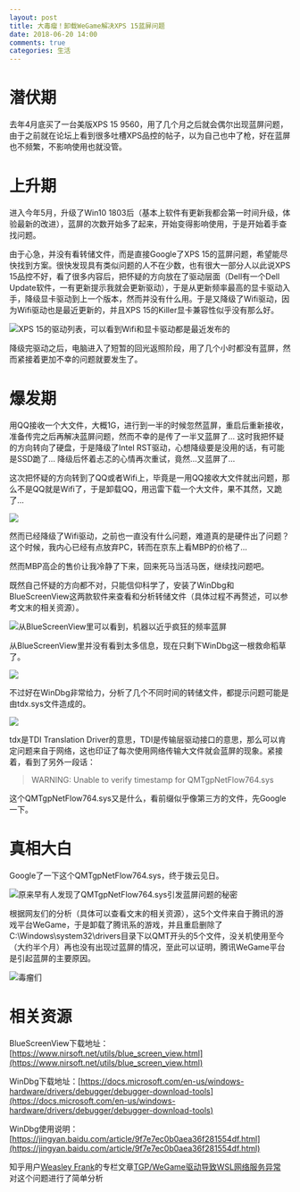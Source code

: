 ```yaml
---
layout: post
title: 大毒瘤！卸载WeGame解决XPS 15蓝屏问题
date: 2018-06-20 14:00
comments: true
categories: 生活
---
```


# 潜伏期

去年4月底买了一台美版XPS 15 9560，用了几个月之后就会偶尔出现蓝屏问题，由于之前就在论坛上看到很多吐槽XPS品控的帖子，以为自己也中了枪，好在蓝屏也不频繁，不影响使用也就没管。

# 上升期

进入今年5月，升级了Win10 1803后（基本上软件有更新我都会第一时间升级，体验最新的改进），蓝屏的次数开始多了起来，开始变得影响使用，于是开始着手查找问题。

由于心急，并没有看转储文件，而是直接Google了XPS 15的蓝屏问题，希望能尽快找到方案。很快发现具有类似问题的人不在少数，也有很大一部分人以此说XPS 15品控不好，看了很多内容后，把怀疑的方向放在了驱动层面（Dell有一个Dell Update软件，一有更新提示我就会更新驱动），于是从更新频率最高的显卡驱动入手，降级显卡驱动到上一个版本，然而并没有什么用。于是又降级了Wifi驱动，因为Wifi驱动也是最近更新的，并且XPS 15的Killer显卡兼容性似乎没有那么好。

![XPS 15的驱动列表，可以看到Wifi和显卡驱动都是最近发布的](/upload/20180620_01.png)

降级完驱动之后，电脑进入了短暂的回光返照阶段，用了几个小时都没有蓝屏，然而紧接着更加不幸的问题就要发生了。

# 爆发期

用QQ接收一个大文件，大概1G，进行到一半的时候忽然蓝屏，重启后重新接收，准备传完之后再解决蓝屏问题，然而不幸的是传了一半又蓝屏了... 这时我把怀疑的方向转向了硬盘，于是降级了Intel RST驱动，心想降级要是没用的话，有可能是SSD跪了... 降级后怀着忐忑的心情再次重试，竟然...又蓝屏了...

这次把怀疑的方向转到了QQ或者Wifi上，毕竟是一用QQ接收大文件就出问题，那么不是QQ就是Wifi了，于是卸载QQ，用迅雷下载一个大文件，果不其然，又跪了...

![](/upload/20180620_02.png)

然而已经降级了Wifi驱动，之前也一直没有什么问题，难道真的是硬件出了问题？这个时候，我内心已经有点放弃PC，转而在京东上看MBP的价格了...

然而MBP高企的售价让我冷静了下来，回来死马当活马医，继续找问题吧。

既然自己怀疑的方向都不对，只能信仰科学了，安装了WinDbg和BlueScreenView这两款软件来查看和分析转储文件（具体过程不再赘述，可以参考文末的相关资源）。

![从BlueScreenView里可以看到，机器以近乎疯狂的频率蓝屏](/upload/20180620_03.jpeg)

从BlueScreenView里并没有看到太多信息，现在只剩下WinDbg这一根救命稻草了。

![](/upload/20180620_04.jpeg)

不过好在WinDbg非常给力，分析了几个不同时间的转储文件，都提示问题可能是由tdx.sys文件造成的。

![](/upload/20180620_05.png)

tdx是TDI Translation Driver的意思，TDI是传输层驱动接口的意思，那么可以肯定问题来自于网络，这也印证了每次使用网络传输大文件就会蓝屏的现象。紧接着，看到了另外一段话：

> WARNING: Unable to verify timestamp for QMTgpNetFlow764.sys

这个QMTgpNetFlow764.sys又是什么，看前缀似乎像第三方的文件，先Google一下。

# 真相大白

Google了一下这个QMTgpNetFlow764.sys，终于拨云见日。

![原来早有人发现了QMTgpNetFlow764.sys引发蓝屏问题的秘密](/upload/20180620_06.png)

根据网友们的分析（具体可以查看文末的相关资源），这5个文件来自于腾讯的游戏平台WeGame，于是卸载了腾讯系的游戏，并且重启删除了C:\Windows\system32\drivers目录下以QMT开头的5个文件，没关机使用至今（大约半个月）再也没有出现过蓝屏的情况，至此可以证明，腾讯WeGame平台是引起蓝屏的主要原因。

![毒瘤们](/upload/20180620_07.png)


# 相关资源

BlueScreenView下载地址：[https://www.nirsoft.net/utils/blue_screen_view.html](https://www.nirsoft.net/utils/blue_screen_view.html)

WinDbg下载地址：[https://docs.microsoft.com/en-us/windows-hardware/drivers/debugger/debugger-download-tools](https://docs.microsoft.com/en-us/windows-hardware/drivers/debugger/debugger-download-tools)

WinDbg使用说明：[https://jingyan.baidu.com/article/9f7e7ec0b0aea36f281554df.html](https://jingyan.baidu.com/article/9f7e7ec0b0aea36f281554df.html)

知乎用户[Weasley Frank](https://www.zhihu.com/people/weasley-frank)的专栏文章[TGP/WeGame驱动导致WSL网络服务异常
](https://zhuanlan.zhihu.com/p/33723838)对这个问题进行了简单分析



